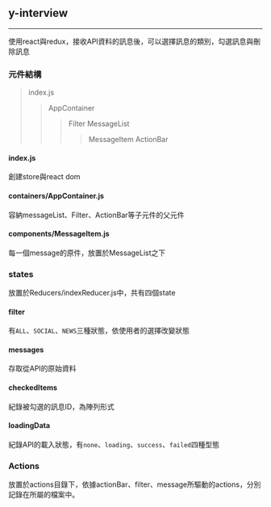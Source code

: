 ## y-interview
---
使用react與redux，接收API資料的訊息後，可以選擇訊息的類別，勾選訊息與刪除訊息

### 元件結構
> index.js
>> AppContainer
>>> Filter
>>> MessageList
>>>> MessageItem
>>> ActionBar

#### index.js
創建store與react dom

#### containers/AppContainer.js
容納messageList、Filter、ActionBar等子元件的父元件

#### components/MessageItem.js
每一個message的原件，放置於MessageList之下


### states
放置於Reducers/indexReducer.js中，共有四個state

#### filter
有`ALL`、`SOCIAL`、`NEWS`三種狀態，依使用者的選擇改變狀態

#### messages
存取從API的原始資料

#### checkedItems
紀錄被勾選的訊息ID，為陣列形式

#### loadingData
紀錄API的載入狀態，有`none`、`loading`、`success`、`failed`四種型態

### Actions
放置於actions目錄下，依據actionBar、filter、message所驅動的actions，分別記錄在所屬的檔案中。


